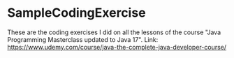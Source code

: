 # SampleCodingExercise
These are the coding exercises I did on all the lessons of the course "Java Programming Masterclass updated to Java 17".
Link: https://www.udemy.com/course/java-the-complete-java-developer-course/
